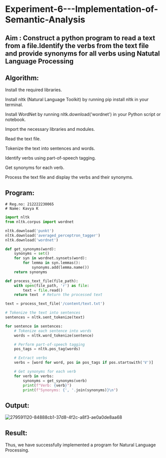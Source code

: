 # Experiment-6---Implementation-of-Semantic-Analysis

## Aim : Construct a python program to read a text from a file.Identify the verbs from the text file and provide synonyms for all verbs using Natutal Language Processing 

## Algorithm:
Install the required libraries.

Install nltk (Natural Language Toolkit) by running pip install nltk in your terminal.

Install WordNet by running nltk.download('wordnet') in your Python script or notebook.

Import the necessary libraries and modules.

Read the text file.

Tokenize the text into sentences and words.

Identify verbs using part-of-speech tagging.

Get synonyms for each verb.

Process the text file and display the verbs and their synonyms.

## Program:
```
# Reg.no: 212222230065
# Name: Kavya K
```
```python
import nltk
from nltk.corpus import wordnet

nltk.download('punkt')
nltk.download('averaged_perceptron_tagger')
nltk.download('wordnet')

def get_synonyms(word):
    synonyms = set()
    for syn in wordnet.synsets(word):
        for lemma in syn.lemmas():
            synonyms.add(lemma.name())
    return synonyms

def process_text_file(file_path):
    with open(file_path, 'r') as file:
        text = file.read()
    return text  # Return the processed text

text = process_text_file('/content/text.txt')

# Tokenize the text into sentences
sentences = nltk.sent_tokenize(text)

for sentence in sentences:
    # Tokenize each sentence into words
    words = nltk.word_tokenize(sentence)

    # Perform part-of-speech tagging
    pos_tags = nltk.pos_tag(words)

    # Extract verbs
    verbs = [word for word, pos in pos_tags if pos.startswith('V')]

    # Get synonyms for each verb
    for verb in verbs:
        synonyms = get_synonyms(verb)
        print(f"Verb: {verb}")
        print(f"Synonyms: {', '.join(synonyms)}\n")

```


## Output:
![279591120-84888cb1-37d8-4f2c-a8f3-ae0a0de8aa68](https://github.com/Prasannalakshmiganesan/Experiment-6---Implementation-of-Semantic-Analysis/assets/118610231/542647e3-aa36-4106-bc38-ac874347bc33)

## Result:
Thus, we have successfully implemented a program for Natural Language Processing.
